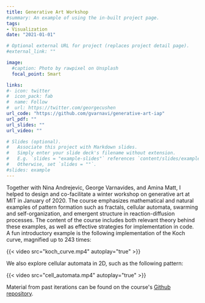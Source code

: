 ```yaml
---
title: Generative Art Workshop
#summary: An example of using the in-built project page.
tags:
- Visualization
date: "2021-01-01"

# Optional external URL for project (replaces project detail page).
#external_link: ""

image:
  #caption: Photo by rawpixel on Unsplash
  focal_point: Smart

links:
#- icon: twitter
#  icon_pack: fab
#  name: Follow
#  url: https://twitter.com/georgecushen
url_code: "https://github.com/gvarnavi/generative-art-iap"
url_pdf: ""
url_slides: ""
url_video: ""

# Slides (optional).
#   Associate this project with Markdown slides.
#   Simply enter your slide deck's filename without extension.
#   E.g. `slides = "example-slides"` references `content/slides/example-slides.md`.
#   Otherwise, set `slides = ""`.
#slides: example
---
```


Together with Nina Andrejevic, George Varnavides, and Amina Matt, I helped to design and co-facilitate a winter workshop on generative art at MIT in January of 2020. The course emphasizes mathematical and natural examples of pattern formation such as fractals, cellular automata, swarming and self-organization, and emergent structure in reaction-diffusion processes. The content of the course includes both relevant theory behind these examples, as well as effective strategies for implementation in code. A fun introductory example is the following implementation of the Koch curve, magnified up to 243 times:

{{< video src="koch_curve.mp4" autoplay="true" >}}

We also explore cellular automata in 2D, such as the following pattern:

{{< video src="cell_automata.mp4" autoplay="true" >}}

Material from past iterations can be found on the course's [Github repository](https://github.com/gvarnavi/generative-art-iap).
